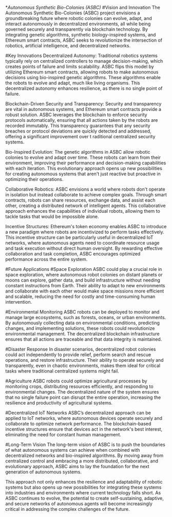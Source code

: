 **Autonomous Synthetic Bio-Colonies (ASBC)*
#Vision and Innovation
The Autonomous Synthetic Bio-Colonies (ASBC) project envisions a groundbreaking future where robotic colonies can evolve, adapt, and interact autonomously in decentralized environments, all while being governed securely and transparently via blockchain technology. By integrating genetic algorithms, synthetic biology-inspired systems, and Ethereum smart contracts, ASBC seeks to revolutionize the intersection of robotics, artificial intelligence, and decentralized networks.

#Key Innovations
Decentralized Autonomy: Traditional robotics systems typically rely on centralized controllers to manage decision-making, which creates points of failure and limits scalability. ASBC flips this model by utilizing Ethereum smart contracts, allowing robots to make autonomous decisions using bio-inspired genetic algorithms. These algorithms enable the robots to evolve and adapt, much like living organisms. This decentralized autonomy enhances resilience, as there is no single point of failure.

Blockchain-Driven Security and Transparency: Security and transparency are vital in autonomous systems, and Ethereum smart contracts provide a robust solution. ASBC leverages the blockchain to enforce security protocols automatically, ensuring that all actions taken by the robots are recorded immutably. This transparency guarantees that any security breaches or protocol deviations are quickly detected and addressed, offering a significant improvement over t raditional centralized security systems.

Bio-Inspired Evolution: The genetic algorithms in ASBC allow robotic colonies to evolve and adapt over time. These robots can learn from their environment, improving their performance and decision-making capabilities with each iteration. This evolutionary approach opens up new possibilities for creating autonomous systems that aren't just reactive but proactive in optimizing their operations.

Collaborative Robotics: ASBC envisions a world where robots don't operate in isolation but instead collaborate to achieve complex goals. Through smart contracts, robots can share resources, exchange data, and assist each other, creating a distributed network of intelligent agents. This collaborative approach enhances the capabilities of individual robots, allowing them to tackle tasks that would be impossible alone.

Incentive Structures: Ethereum's token economy enables ASBC to introduce a new paradigm where robots are incentivized to perform tasks effectively. This incentive structure can be particularly useful in decentralized IoT networks, where autonomous agents need to coordinate resource usage and task execution without direct human oversight. By rewarding effective collaboration and task completion, ASBC encourages optimized performance across the entire system.

#Future Applications
#Space Exploration
ASBC could play a crucial role in space exploration, where autonomous robot colonies on distant planets or moons can explore, gather data, and build infrastructure without needing constant instructions from Earth. Their ability to adapt to new environments and collaborate with each other would make space missions more efficient and scalable, reducing the need for costly and time-consuming human intervention.

#Environmental Monitoring
ASBC robots can be deployed to monitor and manage large ecosystems, such as forests, oceans, or urban environments. By autonomously collecting data on environmental conditions, predicting changes, and implementing solutions, these robots could revolutionize environmental management. The decentralized blockchain infrastructure ensures that all actions are traceable and that data integrity is maintained.

#Disaster Response
In disaster scenarios, decentralized robot colonies could act independently to provide relief, perform search and rescue operations, and restore infrastructure. Their ability to operate securely and transparently, even in chaotic environments, makes them ideal for critical tasks where traditional centralized systems might fail.

#Agriculture
ASBC robots could optimize agricultural processes by monitoring crops, distributing resources efficiently, and responding to environmental changes. The decentralized nature of the system ensures that no single failure point can disrupt the entire operation, increasing the resilience and productivity of agricultural systems.

#Decentralized IoT Networks
ASBC’s decentralized approach can be applied to IoT networks, where autonomous devices operate securely and collaborate to optimize network performance. The blockchain-based incentive structures ensure that devices act in the network's best interest, eliminating the need for constant human management.

#Long-Term Vision
The long-term vision of ASBC is to push the boundaries of what autonomous systems can achieve when combined with decentralized networks and bio-inspired algorithms. By moving away from centralized control and embracing a more distributed, collaborative, and evolutionary approach, ASBC aims to lay the foundation for the next generation of autonomous systems.

This approach not only enhances the resilience and adaptability of robotic systems but also opens up new possibilities for integrating these systems into industries and environments where current technology falls short. As ASBC continues to evolve, the potential to create self-sustaining, adaptive, and secure networks of autonomous agents will become increasingly critical in addressing the complex challenges of the future.


